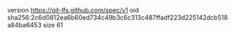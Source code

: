 version https://git-lfs.github.com/spec/v1
oid sha256:2c6d0812ea6b60ed734c49b3c6c313c487ffadf223d225142dcb518a84ba6453
size 61
